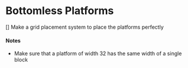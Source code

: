 # Bottomless Platforms
[] Make a grid placement system to place the platforms perfectly

#### Notes
- Make sure that a platform of width 32 has the same width of a single block
